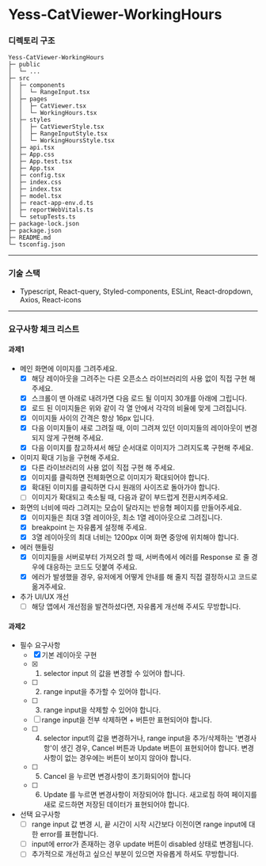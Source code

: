 # Yess-CatViewer-WorkingHours

### 디렉토리 구조
```
Yess-CatViewer-WorkingHours     
├─ public                                    
│  └─ ...               
├─ src                          
│  ├─ components                
│  │  └─ RangeInput.tsx         
│  ├─ pages                     
│  │  ├─ CatViewer.tsx          
│  │  └─ WorkingHours.tsx       
│  ├─ styles                    
│  │  ├─ CatViewerStyle.tsx     
│  │  ├─ RangeInputStyle.tsx    
│  │  └─ WorkingHoursStyle.tsx  
│  ├─ api.tsx                   
│  ├─ App.css                   
│  ├─ App.test.tsx              
│  ├─ App.tsx                   
│  ├─ config.tsx                
│  ├─ index.css                 
│  ├─ index.tsx                 
│  ├─ model.tsx                 
│  ├─ react-app-env.d.ts        
│  ├─ reportWebVitals.ts        
│  └─ setupTests.ts             
├─ package-lock.json            
├─ package.json                 
├─ README.md                    
└─ tsconfig.json                
```
---
### 기술 스택
- Typescript, React-query, Styled-components, ESLint, React-dropdown, Axios, React-icons
---
### 요구사항 체크 리스트
#### 과제1
- 메인 화면에 이미지를 그려주세요.
  - [x] 해당 레이아웃을 그려주는 다른 오픈소스 라이브러리의 사용 없이 직접 구현 해 주세요.
  - [x] 스크롤이 맨 아래로 내려가면 다음 로드 될 이미지 30개를 아래에 그립니다.
  - [x] 로드 된 이미지들은 위와 같이 각 열 안에서 각각의 비율에 맞게 그려집니다.
  - [x] 이미지들 사이의 간격은 항상 16px 입니다.
  - [x] 다음 이미지들이 새로 그려질 때, 이미 그려져 있던 이미지들의 레이아웃이 변경되지 않게 구현해 주세요.
  - [x] 다음 이미지를 참고하셔서 해당 순서대로 이미지가 그려지도록 구현해 주세요.
- 이미지 확대 기능을 구현해 주세요.
  - [x] 다른 라이브러리의 사용 없이 직접 구현 해 주세요.
  - [x] 이미지를 클릭하면 전체화면으로 이미지가 확대되어야 합니다.
  - [x] 확대된 이미지를 클릭하면 다시 원래의 사이즈로 돌아가야 합니다.
  - [ ] 이미지가 확대되고 축소될 때, 다음과 같이 부드럽게 전환시켜주세요.
- 화면의 너비에 따라 그려지는 모습이 달라지는 반응형 페이지를 만들어주세요.
  - [x] 이미지들은 최대 3열 레이아웃, 최소 1열 레이아웃으로 그려집니다.
  - [x] breakpoint 는 자유롭게 설정해 주세요.
  - [x] 3열 레이아웃의 최대 너비는 1200px 이며 화면 중앙에 위치해야 합니다.
- 에러 핸들링
  - [x] 이미지들을 서버로부터 가져오려 할 때, 서버측에서 에러를 Response 로 줄 경우에 대응하는 코드도 덧붙여 주세요.
  - [x] 에러가 발생했을 경우, 유저에게 어떻게 안내를 해 줄지 직접 결정하시고 코드로 옮겨주세요.
- 추가 UI/UX 개선
  - [ ] 해당 앱에서 개선점을 발견하셨다면, 자유롭게 개선해 주셔도 무방합니다.

#### 과제2
- 필수 요구사항
  - [x] 기본 레이아웃 구현
  - [x] 1. selector input 의 값을 변경할 수 있어야 합니다.
  - [ ] 2. range input을 추가할 수 있어야 합니다.
  - [ ] 3. range input을 삭제할 수 있어야 합니다.
  - [ ] range input을 전부 삭제하면 + 버튼만 표현되어야 합니다.
  - [ ] 4. selector input의 값을 변경하거나, range input을 추가/삭제하는 '변경사항'이 생긴 경우, Cancel 버튼과 Update 버튼이 표현되어야 합니다. 변경사항이 없는 경우에는 버튼이 보이지 않아야 합니다.
  - [ ] 5. Cancel 을 누르면 변경사항이 초기화되어야 합니다
  - [ ] 6. Update 를 누르면 변경사항이 저장되어야 합니다. 새고로침 하여 페이지를 새로 로드하면 저장된 데이터가 표현되어야 합니다.
- 선택 요구사항
  - [ ] range input 값 변경 시, 끝 시간이 시작 시간보다 이전이면 range input에 대한 error를 표현합니다.
  - [ ] input에 error가 존재하는 경우 update 버튼이 disabled 상태로 변경됩니다.
  - [ ] 추가적으로 개선하고 싶으신 부분이 있으면 자유롭게 하셔도 무방합니다.
